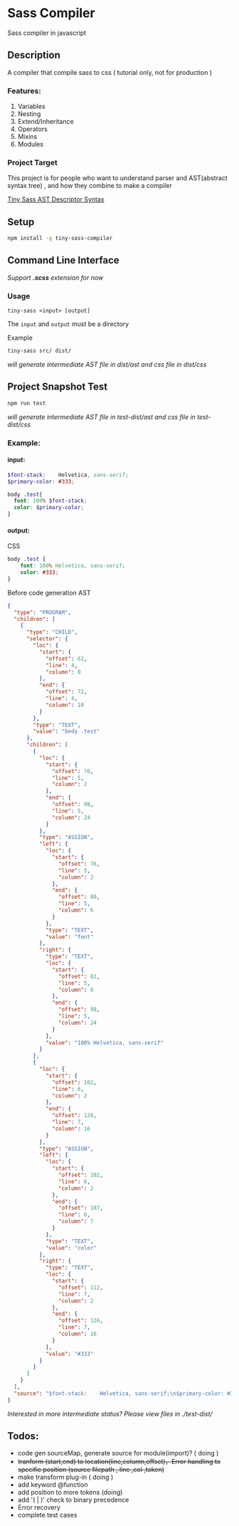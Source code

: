 # Sass Compiler

Sass compiler in javascript

## Description 

A compiler that compile sass to css ( tutorial only, not for production )

### Features:

1. Variables
2. Nesting
3. Extend/Inheritance
4. Operators
5. Mixins
6. Modules

### Project Target

This project is for people who want to understand parser and AST(abstract syntax tree) , and how they combine to make a compiler

[Tiny Sass AST Descriptor Syntax](https://github.com/wizardpisces/tiny-sass-compiler/blob/master/parser/ast.ts)

## Setup

```bash
npm install -g tiny-sass-compiler
```

## Command Line Interface

*Support **.scss** extension for now*

### Usage


`tiny-sass <input> [output]`

The `input` and `output` must be a directory

Example

```bash
tiny-sass src/ dist/
```

*will generate intermediate AST file in dist/ast and css file in dist/css*

## Project Snapshot Test

```bash
npm run test
```
*will generate intermediate AST file in test-dist/ast and css file in test-dist/css*

### Example:

#### input:

```scss
$font-stack:    Helvetica, sans-serif;
$primary-color: #333;

body .test{
  font: 100% $font-stack;
  color: $primary-color;
}
```
#### output:

CSS
```css
body .test {
    font: 100% Helvetica, sans-serif;
    color: #333;
}
```

Before code generation AST
```json
{
  "type": "PROGRAM",
  "children": [
    {
      "type": "CHILD",
      "selector": {
        "loc": {
          "start": {
            "offset": 62,
            "line": 4,
            "column": 0
          },
          "end": {
            "offset": 72,
            "line": 4,
            "column": 10
          }
        },
        "type": "TEXT",
        "value": "body .test"
      },
      "children": [
        {
          "loc": {
            "start": {
              "offset": 76,
              "line": 5,
              "column": 2
            },
            "end": {
              "offset": 98,
              "line": 5,
              "column": 24
            }
          },
          "type": "ASSIGN",
          "left": {
            "loc": {
              "start": {
                "offset": 76,
                "line": 5,
                "column": 2
              },
              "end": {
                "offset": 80,
                "line": 5,
                "column": 6
              }
            },
            "type": "TEXT",
            "value": "font"
          },
          "right": {
            "type": "TEXT",
            "loc": {
              "start": {
                "offset": 82,
                "line": 5,
                "column": 8
              },
              "end": {
                "offset": 98,
                "line": 5,
                "column": 24
              }
            },
            "value": "100% Helvetica, sans-serif"
          }
        },
        {
          "loc": {
            "start": {
              "offset": 102,
              "line": 6,
              "column": 2
            },
            "end": {
              "offset": 126,
              "line": 7,
              "column": 16
            }
          },
          "type": "ASSIGN",
          "left": {
            "loc": {
              "start": {
                "offset": 102,
                "line": 6,
                "column": 2
              },
              "end": {
                "offset": 107,
                "line": 6,
                "column": 7
              }
            },
            "type": "TEXT",
            "value": "color"
          },
          "right": {
            "type": "TEXT",
            "loc": {
              "start": {
                "offset": 112,
                "line": 7,
                "column": 2
              },
              "end": {
                "offset": 126,
                "line": 7,
                "column": 16
              }
            },
            "value": "#333"
          }
        }
      ]
    }
  ],
  "source": "$font-stack:    Helvetica, sans-serif;\n$primary-color: #333;\n\nbody .test{\n  font: 100% $font-stack;\n  color: \n  $primary-color;\n}\n"
}
```

*Interested in more intermediate status? Please view files in ./test-dist/*

## Todos: 

* code gen sourceMap, generate source for module(import)? ( doing )
* ~~tranform (start,end) to location(line,column,offset)，Error handling to specific position (source filepath , line ,col ,token)~~
* make transform plug-in ( doing )
* add keyword @function
* add position to more tokens (doing)
* add '( | )' check to binary precedence
* Error recovery
* complete test cases
